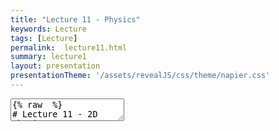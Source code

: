 ```yaml
---
title: "Lecture 11 - Physics"
keywords: Lecture
tags: [Lecture]
permalink:  lecture11.html
summary: lecture1
layout: presentation
presentationTheme: '/assets/revealJS/css/theme/napier.css' 
---
```

<section data-markdown data-separator="^\n---\n$" data-separator-vertical="^\n--\n$">
<textarea data-template>
{% raw  %}
# Lecture 11 - 2D Physics
### SET09121 - Games Engineering

<br><br>
Thomas Methven
<br>
(Original material by Kevin Chalmers and Sam Serrels)

School of Computing. Edinburgh Napier University


---

# Recommended Reading


- Game Physics Engine Development, Millington.
- If you ever want to build your own physics engine this is the book.
- It does introduce some of the physics concepts well.
- Unless you need to know this information, it isn't necessary.

![image](assets/images/physics_book.jpg) <!-- .element width="30%" -->


---

# What do we mean by game physics?

<iframe width="1400" height="800" src="https://www.youtube.com/embed/xh6bhBAO7vQ" frameborder="0" allow="accelerometer; autoplay; encrypted-media; gyroscope; picture-in-picture" allowfullscreen></iframe>


---

# What do we mean by game physics?

<iframe width="1400" height="800" src="https://www.youtube.com/embed/tugbGpRqiFY" frameborder="0" allow="accelerometer; autoplay; encrypted-media; gyroscope; picture-in-picture" allowfullscreen></iframe>


---

# Game Physics

- Showing a couple of examples is fine, but what is game physics and how do we use it?
- Game physics is really only a small subset of academic physics - it is not theoretical.
- Game physics uses classical mechanics to provide the basic movement of objects in the game world.
    - We will look at the Laws of Motion for example.
- Other physics models are used in some areas of games.
    - Fluid dynamics for example.
- Most advanced rendering techniques rely on physics concepts.
    - Optics, etc.


---

# Physics Engine



- Game physics is almost always provided by a third-party engine.
- It used to be that a game studio required someone with a Masters or PhD in Physics.
- We will use Box2D as our middleware.
- There are a number of industry used, free, physics engines out there.

![image](assets/images/box2d.png) <!-- .element width="30%" -->
![image](assets/images/havok.png) <!-- .element width="30%" -->
![image](assets/images/euphoria.jpg) <!-- .element width="30%" -->


---

# Collision Detection

- Collision detection is not strictly part of a physics engine.
- The physics engine concerns itself with resolving collisions.
    - So we need to be able to detect them in the first place.
- There are numerous techniques to detect collisions in 2D and 3D - from fast and course-grained to slow and fine-grained.

![image](assets/images/collision-detection.png) <!-- .element width="50%" -->


---

# Particle Simulation


- Particle simulation forms the basis of many physics engines.
- Particles are simply simulated elements that we can apply the Laws of Motion to.
    - The have a position, velocity, acceleration, etc.
- Particles are use for numerous graphical effects.
    - For example, smoke, fire, explosions, water, etc.

![image](assets/images/particle.jpg)<!-- .element width="60%" -->


---

# Rigid Body Dynamics


- Rigid bodies is about how geometric objects move and interact.
- Unlike particles, rigid bodies have a shape. This means they not only move in space, but can also rotate.
- The bodies are rigid as they do not change shape.

![image](assets/images/rigid-body.jpg)


---

# Bringing them Together

- Collision detection (intersection testing) lets us find our which bodies have come into contact.
- Particle physics allow us to control the motion of objects without taking into account their size and shape.
- Rigid body dynamics let us model how geometric objects interact.
- Rigid body dynamics also let us determine what happens when two objects collide: **Collision resolution**
- Box2D provides these core features (and a bit more) so we can do almost any type of 2D physical effect you can think of.


---

# Example - Collision Detection
<iframe width="1400" height="800" src="https://www.youtube.com/embed/qTV3ZQgTnkg" frameborder="0" allow="accelerometer; autoplay; encrypted-media; gyroscope; picture-in-picture" allowfullscreen></iframe>


---

# Example - Particle Simulation
<iframe width="1400" height="800" src="https://www.youtube.com/embed/YeNeod0qfPY" frameborder="0" allow="accelerometer; autoplay; encrypted-media; gyroscope; picture-in-picture" allowfullscreen></iframe>


---

# Example - Rigid Bodies
<iframe width="1400" height="800" src="https://www.youtube.com/embed/LnvtZn2agmA" frameborder="0" allow="accelerometer; autoplay; encrypted-media; gyroscope; picture-in-picture" allowfullscreen></iframe>


---

# Example - Water Simulation
<iframe width="1400" height="800" src="https://www.youtube.com/embed/zMTzWLGcPEk" frameborder="0" allow="accelerometer; autoplay; encrypted-media; gyroscope; picture-in-picture" allowfullscreen></iframe>


---

## Fundamentals - Laws of Motion


---

# What are the Laws of Motion?

- Game physics are underpinned by Newton's Three Laws of Motion.
    - First described by Isaac Newton in the 17th century.
- Newton's laws are:
    1.  An object in motion stays in motion unless an external force is applied to it.
    2.  A force applied to an object causes an acceleration in that direction, multiplied by the inverse mass of the object.
    3.  For any action there is an equal, but opposite reaction.
- There are also Euler's Two Laws of Rigid Body Motion which we won't discuss here.


---

# Newton's First Law of Motion


- An object in motion stays in motion unless a force is applied to it.
- Basically, if there is no force there is no change in acceleration or velocity.

- If $F_{net} = 0$ then there is no **change** in motion.
- Where:
    - $F_{net}$ is the combined force applied to the object.
    - Opposite forces can cancel each other out.


---

# Newton's Second Law of Motion


- A force applied to an object causes an acceleration in that direction multiplied by the inverse mass of the object.

- This is an important calculation, and normally underpins most of the force calculation work in a physics engine.

`$$ F = ma $$` Where: $m$ is the mass, $a$ is the acceleration.

Or: `$$a = \frac{F}{m}$$`


---

# Newton's Third Law of Motion


- For any action, there is an equal but opposite reaction.
- The law comes into play when working with collision resolution.
- A similar looking force is the normal force which cancels out the force of gravity on a resting object.

![image](assets/images/normal-force.png)


---

# Equations of Motion


<div style="float: left;width: 40%;" > 

`$$ v = u + at $$`<br>
`$$ s = \frac{1}{2}(u + v)t $$`<br>
`$$ s = ut + \frac{1}{2}at^2 $$`<br>
`$$ s = vt - \frac{1}{2}at^2 $$`<br>
`$$ v^2 = u^2 + 2as $$`<br>
`$$ a = \frac{v - u}{t} $$`<br>

</div>


<div style="float: right;width: 60%;text-align: left;" > 
\\\(s\\) : object displacement<br>
\\\(u\\) : the initial velocity<br>
\\\(v\\) : the final velocity<br>
\\\(a\\) : the acceleration<br>
\\\(t\\) :  (or \\(\Delta t\\)) : the time passed 
</div>


---

# SUVAT

![image](assets/images/suvat.jpg) <!-- .element width="100%"  -->


---

# Simple Gravity

- We will define some basic values and principles that are useful when considering motion.
- The first value we shall define is gravity, $g$.
- On Earth, $g$ is a downward force applied to an object.
- $g$ at sea level is equal to $9.82m/s$.
    - As a 2D vector this is $<0, -9.82>$.
- This value for $g$ is commonly low in a 2D game world (as pixels are do not represent metres) so you will probably want to increase it.


---

# Weight and Mass

- We use the terms weight and mass interchangeably in everyday language.
- In physics, weight and mass are different.
- Weight is the downward force applied to an object due to gravity and the object's mass.
- Mass is the measure of how much matter is in an object. 
- We use $kg$ for mass. Less gravity means less weight, but the mass will remain the same.

$w = mg$ 

Where: $w$ is weight, $m$ is mass, $g$ is gravity.


---

# Forces


- Weight is a force. A force is considered to be any influence that can affect the velocity of an object.
- As we saw with $g$, a force is defined as a vector, having a direction and magnitude.
- A Newton is a standard unit of force applied to an object.
- Many physic engines will try and deal in Newtons to ensure calculations are uniform.

$$1N = 1kg \times m/s^2$$
On Earth: $$g = 9.8 m/s^2$$ so: $$1N = 0.102kg $$ $$ 1kg = 9.8N $$


---

# Adding Forces


- When applying forces, we are typically concerned with accumulated force for a particular frame.
- Adding forces is just a case of adding the vector forces together and applying the resultant net force to the object.

![image](assets/images/adding-forces.png)


---

# Force Examples

- Springs are commonly used for a number of effects - they do exactly what you think.
- In games, springs are used for deformable shapes and balls.

Hook's Law: $$F = -k\Delta l$$ where $k$ is the stiffness of the spring and $l$ the length.

- Drag is another force that is caused by air resistance.
- Games will use a simplified model of drag, such as shown.

Simplified drag:
$$F_{drag} = \hat{\textbf{v}}(k_1\lVert\textbf{v}\rVert + k_2\lVert\textbf{v}\rVert^2)$$


---

# Impulses

- Forces are a simple way of managing object movement.
    - A force is applied to the object.
    - The force affects the object's acceleration.
    - The acceleration affects the velocity of the object.
- Sometimes we want to modify velocity directly, for example in collision resolution.
    - The amount of force applied after collision may not be enough to move the object.
- Therefore we use impulses to calculate direct changes in velocity.

Impulses are Cheat forces. We implement them by directly modifying velocity. You can't do this in real life.


---

# Impulses over Forces

- The effect of a force is gradual, particularly in the time frames we are dealing with.
    - Force applied to an object.
    - Force divided by object's mass is added to object's acceleration.
    - Acceleration is then multiplied by time (typically a fraction of a second) and is added to the velocity of the object.
    - The new velocity, multiplied by time, is used to move the object.
- Impulse forces are far more sudden.
    - Impulse is calculated.
    - Impulse divided by mass is added to the velocity.
    - Use the new velocity multiplied by time to move the object.


---

# Impulse Example

- Normally we would calculate a force as follows: $$ F_{net} \mathrel{{+}{=}} F $$
- For an impulse, the change is far more sudden, and we just add a value directly to the velocity. $$ p.v \mathrel{{+}{=}} I $$
- Particle uses new velocity at next update.

---

# Summary

**Warning**

- Physics effects look good in your game, provide nicer looking movement, and can be used for gameplay. However...
- Physics calculations can be expensive.
    - They also don't always scale well also due to the object interactions.
- Collision detection is also expensive.
- Be smart! Don't have lots of physical effects on the screen at one time - this can really hit performance!

---

**Warning Pt 2**

- Physics engines are not always the best way to make your game *fun*.
- This is particularly true if your engine is not deterministic. <!-- .element: class="fragment" -->
- Think about games like Sonic the Hedgehog: <!-- .element: class="fragment" -->
 - Movement should feel good <!-- .element: class="fragment" -->
 - Movement should be repeatable <!-- .element: class="fragment" -->
 - Sonic isn't controlled by a physics engine <!-- .element: class="fragment" -->
 - (But gravity is applied!) <!-- .element: class="fragment" -->

---

# Summary

- We have taken a very broad overview of what we mean by game physics.
    - Laws of Motion.
    - Particles.
    - Rigid bodies.
    - Collisions.
- Box2D will provide us with all these features and more - you just need to explore it.
- The physics lab will introduce most of these ideas practically.

{% endraw %}